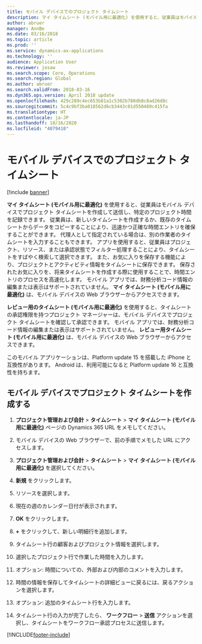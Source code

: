 ```yaml
---
title: モバイル デバイスでのプロジェクト タイムシート
description: マイ タイムシート (モバイル用に最適化) を使用すると、従業員はモバイル デバイスでプロジェクト タイムシートを作成して送信し、特定のプロジェクト時間を記録できます。
author: abruer
manager: AnnBe
ms.date: 03/16/2018
ms.topic: article
ms.prod: ''
ms.service: dynamics-ax-applications
ms.technology: ''
audience: Application User
ms.reviewer: josaw
ms.search.scope: Core, Operations
ms.search.region: Global
ms.author: abruer
ms.search.validFrom: 2018-03-16
ms.dyn365.ops.version: April 2018 update
ms.openlocfilehash: 429c289c4ec653b81a1c5302b788db8c8ad26d8c
ms.sourcegitcommit: 5c4c9bf3ba018562d6cb3443c01d550489c415fa
ms.translationtype: HT
ms.contentlocale: ja-JP
ms.lasthandoff: 10/16/2020
ms.locfileid: "4079410"
---
```

# <a name="project-timesheets-on-a-mobile-device"></a>モバイル デバイスでのプロジェクト タイムシート

[!include [banner](../includes/banner.md)]

**マイ タイムシート (モバイル用に最適化)** を使用すると、従業員はモバイル デバイスでプロジェクト タイムシートを作成して送信し、特定のプロジェクト時間を記録できます。 従業員は、新しいタイムシートを作成するか、既存のタイムシートからデータをコピーすることにより、迅速かつ正確な時間エントリを確保することができます。 代理人として指定されている場合は、別の作業者のタイムシートを入力することもできます。 アプリを使用すると、従業員はプロジェクト、リソース、または承認状態でフィルター処理することにより、タイムシートをすばやく検索して選択できます。 また、お気に入りを保存する機能により、プロジェクトとアクティビティ情報をタイムシートに保存できます。 保存されたお気に入りを、将来タイムシートを作成する際に使用することで、時間エントリのプロセスを高速化します。 モバイル アプリでは、財務分析コード情報の編集または表示はサポートされていません。 **マイ タイムシート (モバイル用に最適化)** は、モバイル デバイスの Web ブラウザーからアクセスできます。

**レビュー用のタイムシート (モバイル用に最適化)** を使用すると、タイムシートの承認権限を持つプロジェクト マネージャーは、モバイル デバイスでプロジェクト タイムシートを確認して承認できます。 モバイル アプリでは、財務分析コード情報の編集または表示はサポートされていません。 **レビュー用タイムシート (モバイル用に最適化)** は、モバイル デバイスの Web ブラウザーからアクセスできます。

このモバイル アプリケーションは、Platform update 15 を搭載した iPhone と互換性があります。
Android は、利用可能になると Platform update 16 と互換性を持ちます。

## <a name="create-a-project-timesheet-on-your-mobile-device"></a>モバイル デバイスでプロジェクト タイムシートを作成する

1.  **プロジェクト管理および会計** \> **タイムシート** \> **マイ タイムシート (モバイル用に最適化)** ページの Dynamics 365 URL をメモしてください。

2.  モバイル デバイスの Web ブラウザーで、前の手順でメモした URL にアクセスします。
 
3.  **プロジェクト管理および会計** \> **タイムシート** \> **マイ タイムシート (モバイル用に最適化)** を選択してください。

4.  **新規** をクリックします。

5.  リソースを選択します。

6.  現在の週のカレンダー日付が表示されます。

7.  **OK** をクリックします。

8.  **+** をクリックして、新しい明細行を追加します。

9.  タイムシート行の顧客およびプロジェクト情報を選択します。

10. 選択したプロジェクト行で作業した時間を入力します。

11. オプション: 時間についての、外部および内部のコメントを入力します。

12. 時間の情報を保存してタイムシートの詳細ビューに戻るには、戻るアクションを選択します。

13. オプション: 追加のタイムシート行を入力します。

14. タイムシート行の入力が完了したら、 **ワークフロー** \> **送信** アクションを選択し、タイムシートをワークフロー承認プロセスに送信します。


[!INCLUDE[footer-include](../includes/footer-banner.md)]